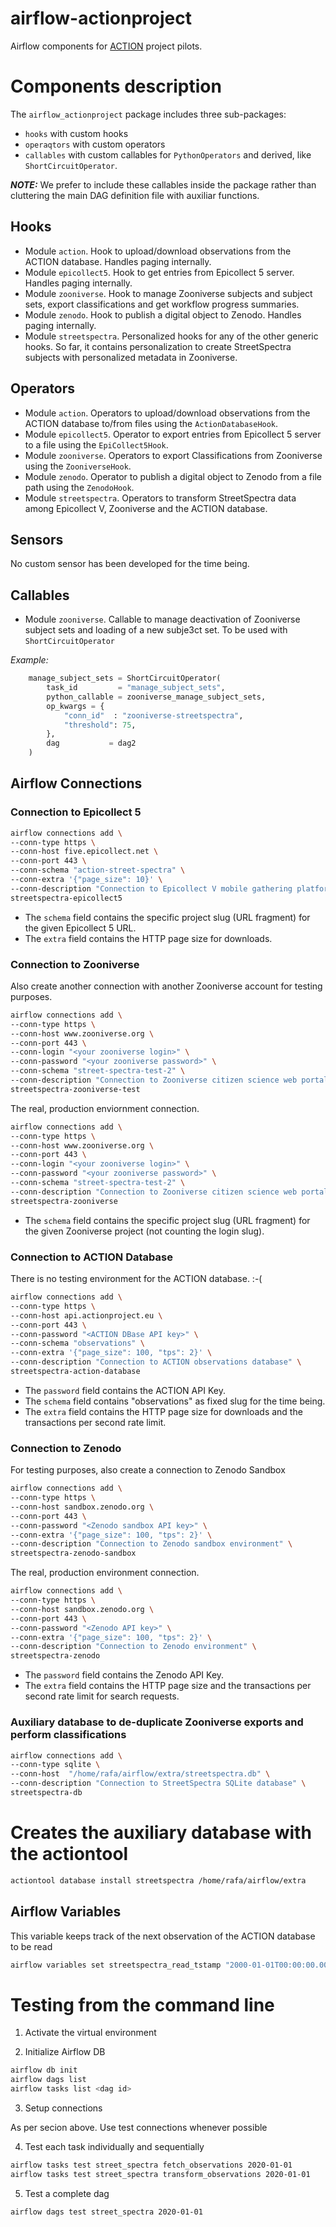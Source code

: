 # airflow-actionproject
Airflow components for [ACTION](https://actionproject.eu/) project pilots.

# Components description

The `airflow_actionproject` package includes three sub-packages:

* `hooks` with custom hooks
* `operaqtors` with custom operators
* `callables` with custom callables for `PythonOperators` and derived, like `ShortCircuitOperator`.

***NOTE:*** We prefer to include these callables inside the package rather than cluttering the main DAG definition file with auxiliar functions.

## Hooks

* Module `action`. Hook to upload/download observations from the ACTION database. Handles paging internally.
* Module `epicollect5`. Hook to get entries from Epicollect 5 server. Handles paging internally.
* Module `zooniverse`. Hook to manage Zooniverse subjects and subject sets, export classifications and get workflow progress summaries.
* Module `zenodo`. Hook to publish a digital object to Zenodo. Handles paging internally.
* Module `streetspectra`. Personalized hooks for any of the other generic hooks. So far, it contains personalization to create StreetSpectra subjects with personalized metadata in Zooniverse.

## Operators

* Module `action`. Operators to upload/download observations from the ACTION database to/from files using the `ActionDatabaseHook`.
* Module `epicollect5`. Operator to export entries from Epicollect 5 server to a file using the `EpiCollect5Hook`.
* Module `zooniverse`. Operators to export Classifications from Zooniverse using the `ZooniverseHook`.
* Module `zenodo`. Operator to publish a digital object to Zenodo from a file path using the `ZenodoHook`.
* Module `streetspectra`. Operators to transform StreetSpectra data among Epicollect V, Zooniverse and the ACTION database.

## Sensors

No custom sensor has been developed for the time being.

## Callables

* Module `zooniverse`. Callable to manage deactivation of Zooniverse subject sets and loading of a new subje3ct set. To be used with `ShortCircuitOperator`

*Example:*

```python
	manage_subject_sets = ShortCircuitOperator(
	    task_id         = "manage_subject_sets",
	    python_callable = zooniverse_manage_subject_sets,
	    op_kwargs = {
	        "conn_id"  : "zooniverse-streetspectra",
	        "threshold": 75,
	    },
	    dag           = dag2
	)
```
## Airflow Connections

### Connection to Epicollect 5

```bash
airflow connections add \
--conn-type https \
--conn-host five.epicollect.net \
--conn-port 443 \
--conn-schema "action-street-spectra" \
--conn-extra '{"page_size": 10}' \
--conn-description "Connection to Epicollect V mobile gathering platform" \
streetspectra-epicollect5
```

* The `schema` field contains the specific project slug (URL fragment) for the given Epicollect 5 URL.
* The `extra` field contains the HTTP page size for downloads.

### Connection to Zooniverse

Also create another  connection with another Zooniverse account for testing purposes.

```bash
airflow connections add \
--conn-type https \
--conn-host www.zooniverse.org \
--conn-port 443 \
--conn-login "<your zooniverse login>" \
--conn-password "<your zooniverse password>" \
--conn-schema "street-spectra-test-2" \
--conn-description "Connection to Zooniverse citizen science web portal (test)" \
streetspectra-zooniverse-test
```

The real, production enviornment connection.

```bash
airflow connections add \
--conn-type https \
--conn-host www.zooniverse.org \
--conn-port 443 \
--conn-login "<your zooniverse login>" \
--conn-password "<your zooniverse password>" \
--conn-schema "street-spectra-test-2" \
--conn-description "Connection to Zooniverse citizen science web portal" \
streetspectra-zooniverse
```

* The `schema` field contains the specific project slug (URL fragment) for the given Zooniverse project (not counting the login slug).

### Connection to ACTION Database

There is no testing environment for the ACTION database. :-(

```bash
airflow connections add \
--conn-type https \
--conn-host api.actionproject.eu \
--conn-port 443 \
--conn-password "<ACTION DBase API key>" \
--conn-schema "observations" \
--conn-extra '{"page_size": 100, "tps": 2}' \
--conn-description "Connection to ACTION observations database" \
streetspectra-action-database
```

* The `password` field contains the ACTION API Key.
* The `schema` field contains "observations" as fixed slug for the time being.
* The `extra` field contains the HTTP page size for downloads and the transactions per second rate limit.


### Connection to Zenodo

For testing purposes, also create a connection to Zenodo Sandbox

```bash
airflow connections add \
--conn-type https \
--conn-host sandbox.zenodo.org \
--conn-port 443 \
--conn-password "<Zenodo sandbox API key>" \
--conn-extra '{"page_size": 100, "tps": 2}' \
--conn-description "Connection to Zenodo sandbox environment" \
streetspectra-zenodo-sandbox
```

The real, production environment connection.

```bash
airflow connections add \
--conn-type https \
--conn-host sandbox.zenodo.org \
--conn-port 443 \
--conn-password "<Zenodo API key>" \
--conn-extra '{"page_size": 100, "tps": 2}' \
--conn-description "Connection to Zenodo environment" \
streetspectra-zenodo
```

* The `password` field contains the Zenodo API Key.
* The `extra` field contains the HTTP page size and the transactions per second rate limit for search requests.


### Auxiliary database to de-duplicate Zooniverse exports and perform classifications

```bash
airflow connections add \
--conn-type sqlite \
--conn-host  "/home/rafa/airflow/extra/streetspectra.db" \
--conn-description "Connection to StreetSpectra SQLite database" \
streetspectra-db
```

# Creates the auxiliary database with the actiontool
```bash
actiontool database install streetspectra /home/rafa/airflow/extra
```
## Airflow Variables

This variable keeps track of the next observation of the ACTION database to be read

```bash
airflow variables set streetspectra_read_tstamp "2000-01-01T00:00:00.000Z"
```

# Testing from the command line

1. Activate the virtual environment

2. Initialize Airflow DB
```bash
airflow db init
airflow dags list
airflow tasks list <dag id>
```

3. Setup connections

As per secion above. Use test connections whenever possible

4. Test each task individually and sequentially
```bash
airflow tasks test street_spectra fetch_observations 2020-01-01
airflow tasks test street_spectra transform_observations 2020-01-01
```
5. Test a complete dag
```bash
airflow dags test street_spectra 2020-01-01
```
